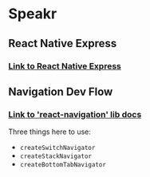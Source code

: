 # Speakr

## React Native Express

### [Link to React Native Express](http://www.reactnativeexpress.com/)

## Navigation Dev Flow

### [Link to 'react-navigation' lib docs](https://reactnavigation.org/docs/en/hello-react-navigation.html)

Three things here to use:

- `createSwitchNavigator`
- `createStackNavigator`
- `createBottomTabNavigator`
